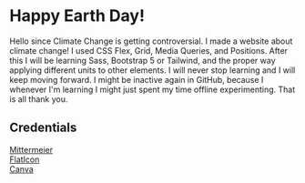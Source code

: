 # Happy Earth Day!
Hello since Climate Change is getting controversial. I made a website about climate change! I used CSS Flex, Grid, Media Queries, and Positions. After this I will be learning Sass, Bootstrap 5 or Tailwind, and the proper way applying different units to other elements. I will never stop learning and I will keep moving forward. I might be inactive again in GitHub, because I whenever I'm learning I might just spent my time offline experimenting. That is all thank you.
## Credentials 
[Mittermeier](https://www.pexels.com/@felixmittermeier/ "Pexels")<br/>
[FlatIcon](https://www.flaticon.com/ "Flaticon")<br />
[Canva](https://www.canva.com/ "Canva")<br />